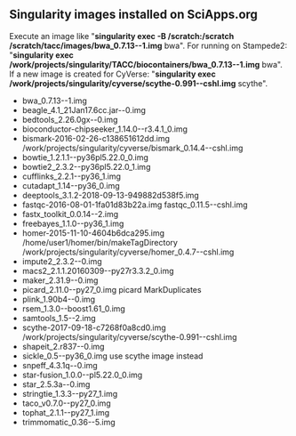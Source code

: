 Singularity images installed on SciApps.org
-------
Execute an image like "**singularity exec -B /scratch:/scratch /scratch/tacc/images/bwa_0.7.13--1.img** bwa". For running on Stampede2: "**singularity exec /work/projects/singularity/TACC/biocontainers/bwa_0.7.13--1.img** bwa". If a new image is created for CyVerse: "**singularity exec /work/projects/singularity/cyverse/scythe-0.991--cshl.img** scythe".

* bwa_0.7.13--1.img
* beagle_4.1_21Jan17.6cc.jar--0.img                          
* bedtools_2.26.0gx--0.img
* bioconductor-chipseeker_1.14.0--r3.4.1_0.img
* bismark-2016-02-26-c138651612dd.img /work/projects/singularity/cyverse/bismark_0.14.4--cshl.img
* bowtie_1.2.1.1--py36pl5.22.0_0.img
* bowtie2_2.3.2--py36pl5.22.0_1.img                          
* cufflinks_2.2.1--py36_1.img                          
* cutadapt_1.14--py36_0.img       
* deeptools_3.1.2-2018-09-13-949882d538f5.img
* fastqc-2016-08-01-1fa01d83b22a.img fastqc_0.11.5--cshl.img
* fastx_toolkit_0.0.14--2.img
* freebayes_1.1.0--py36_1.img                                
* homer-2015-11-10-4604b6dca295.img /home/user1/homer/bin/makeTagDirectory /work/projects/singularity/cyverse/homer_0.4.7--cshl.img                           
* impute2_2.3.2--0.img                                  
* macs2_2.1.1.20160309--py27r3.3.2_0.img                    
* maker_2.31.9--0.img            
* picard_2.11.0--py27_0.img picard MarkDuplicates
* plink_1.90b4--0.img
* rsem_1.3.0--boost1.61_0.img
* samtools_1.5--2.img
* scythe-2017-09-18-c7268f0a8cd0.img /work/projects/singularity/cyverse/scythe-0.991--cshl.img
* shapeit_2.r837--0.img
* sickle_0.5--py36_0.img use scythe image instead
* snpeff_4.3.1q--0.img                                       
* star-fusion_1.0.0--pl5.22.0_0.img                         
* star_2.5.3a--0.img                        
* stringtie_1.3.3--py27_1.img                         
* taco_v0.7.0--py27_0.img                               
* tophat_2.1.1--py27_1.img                                 
* trimmomatic_0.36--5.img
